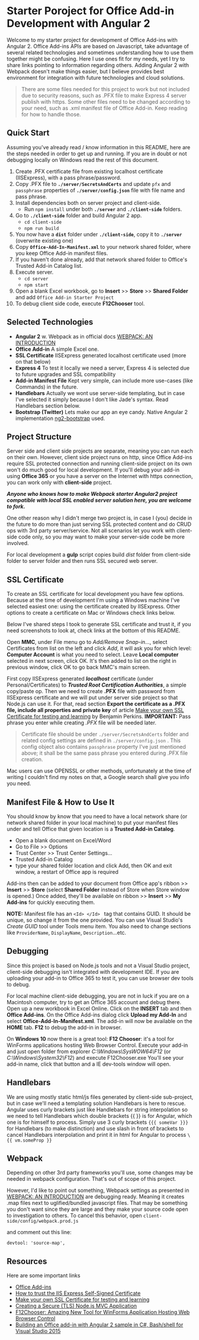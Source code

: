 Starter Poroject for Office Add-in Development with Angular 2
====================

Welcome to my starter project for development of Office Add-ins with Angular 2.
Office Add-ins APIs are based on Javascript, take advantage of several related technologies and sometimes understanding how to use them together 
might be confusing. Here I use ones fit for my needs, yet I try to share links pointing to information regarding others.
Adding Angular 2 with Webpack doesn't make things easier, but I believe provides best environment for integration with future technologies and cloud solutions.

> There are some files needed for this project to work but not included due to security reasons, such as .PFX file to make Express 4 server publish with https.
Some other files need to be changed according to your need, such as .xml manifest file of Office Add-in. Keep reading for how to handle those.

## Quick Start
Assuming you've already read / know information in this README, here are the steps needed in order to get up and running. 
If you are in doubt or not debugging locally on Windows read the rest of this document.
1. Create .PFX certificate file from existing localhost certificate (IISExpress), with a pass phrase/password.
2. Copy .PFX file to **`./server/SecretsAndCerts`** and update `pfx` and `passphrase` properties of **`./server/config.json`** file with file name and pass phrase.
3. Install dependencies both on server project and client-side.
    * Run `npm install` under both **`./server`** and **`./client-side`** folders.
4. Go to **`./client-side`** folder and build Angular 2 app.
    * `cd client-side`
    * `npm run build`
5. You now have a **`dist`** folder under **`./client-side`**, copy it to **`./server`** (overwrite existing one)
6. Copy **`Office-Add-In-Manifest.xml`** to your network shared folder, where you keep Office Add-in manifest files.
7. If you haven't done already, add that network shared folder to Office's Trusted Add-in Catalog list.
8. Execute server.
    * `cd server`
    * `npm start`
9. Open a blank Excel workbook, go to **Insert** >> **Store** >> **Shared Folder** and add `Office Add-in Starter Project`
10. To debug client side code, execute **F12Chooser** tool.

## Selected Technologies

* **Angular 2** w. Webpack as in official docs [WEBPACK: AN INTRODUCTION](https://angular.io/docs/ts/latest/guide/webpack.html)
* **Office Add-in** A simple Excel one.
* **SSL Certificate** IISExpress generated localhost certificate used (more on that below)
* **Express 4** To test it locally we need a server, Express 4 is selected due to future upgrades and SSL compatibility
* **Add-in Manifest File** Kept very simple, can include more use-cases (like Commands) in the future.
* **Handlebars** Actually we wont use server-side templating, but in case I've selected it simply because I don't like Jade's syntax. Read Handlebars section below.
* **Bootstrap (Twitter)** Lets make our app an eye candy. Native Angular 2 implementation [ng2-bootstrap](https://github.com/valor-software/ng2-bootstrap) used.

## Project Structure
Server side and client side projects are separate, meaning you can run each on their own.
However, client side project runs on http, since Office Add-ins require SSL protected connection and running client-side project on its own won't do much good for local development. 
If you'll debug your add-in using **Office 365** or you have a server on the Internet with https connection, you can work only with **client-side** project.

***Anyone who knows how to make Webpack starter Angular2 project compatible with local SSL enabled server solution here, you are welcome to fork.***

One other reason why I didn't merge two project is, in case I (you) decide in the future to do more than just serving SSL protected content and do CRUD ops with 3rd party server/service.
Not all scenarios let you work with client-side code only, so you may want to make your server-side code be more involved.

For local development a **gulp** script copies build *dist* folder from client-side folder to server folder and then runs SSL secured web server.

## SSL Certificate

To create an SSL certificate for local development you have few options. Because at the time of development I'm using a Windows machine I've selected easiest one: using the certificate 
created by IISExpress. Other options to create a certificate on Mac or Windows check links below.

Below I've shared steps I took to generate SSL certificate and trust it, if you need screenshots to look at, check links at the bottom of this README.

Open **MMC**, under File menu go to *Add/Remove Snap-in...*, select Certificates from list on the left and click *Add*, it will ask you for which level: **Computer Account** is what you need to select.
Leave **Local computer** selected in next screen, click OK. It's then added to list on the right in previous window, click OK to go back MMC's main screen.

First copy IISExpress generated ***localhost*** certificate (under Personal/Certificates) to ***Trusted Root Certification Authorities***, a simple copy/paste op. 
Then we need to create **.PFX** file with password from IISExpress certificate and we will put under server side project so that Node.js can use it. For that, read section 
**Export the certificate as a .PFX file, include all properties and private key** of article [Make your own SSL Certificate for testing and learning](https://blogs.msdn.microsoft.com/benjaminperkins/2014/05/05/make-your-own-ssl-certificate-for-testing-and-learning/) 
 by Benjamin Perkins. **IMPORTANT:** Pass phrase you enter while creating *.PFX* file will be needed later. 

> Certificate file should be under `./server/SecretsAndCerts` folder and related config settings are defined in `./server/config.json` . This config object also contains 
`passphrase` property I've just mentioned above; it shall be the same pass phrase you entered during .PFX file creation.

 Mac users can use OPENSSL or other methods, unfortunately at the time of writing I couldn't find my notes on that, a Google search shall give you info you need.

## Manifest File & How to Use It
You should know by know that you need to have a local network share (or network shared folder in your local machine) to put your manifest files under and tell Office that given location is 
a **Trusted Add-in Catalog**.

* Open a blank document on Excel/Word
* Go to File >> Options
* Trust Center >> Trust Center Settings...
* Trusted Add-in Catalog
* type your shared folder location and click Add, then OK and exit window, a restart of Office app is required

Add-ins then can be added to your document from Office app's ribbon >> **Insert** >> **Store** (select **Shared Folder** instead of Store when Store window is opened.) Once added, they'll be 
available on ribbon >> **Insert** >> **My Add-ins** for quickly executing them.

**NOTE:** Manifest file has an `<Id> </Id> ` tag that contains GUID. It should be unique, so change it from the one provided. You can use Visual Studio's *Create GUID* tool under Tools menu item.
You also need to change sections like `ProviderName`, `DisplayName`, `Description`...etc.

## Debugging
Since this project is based on Node.js tools and not a Visual Studio project, client-side debugging isn't integrated with development IDE. If you are uploading your add-in to Office 365
 to test it, you can use browser dev tools to debug.

For local machine client-side debugging, you are not in luck if you are on a Macintosh computer, try to get an Office 365 account and debug there.
Open up a new workbook in Excel Online. Click on the **INSERT** tab and then **Office Add-ins**. On the Office Add-ins dialog click **Upload my Add-In** and select 
**Office-Add-In-Manifest.xml**. The add-in will now be available on the **HOME** tab. **F12** to debug the add-in in browser. 

On **Windows 10** now there is a great tool: **F12 Chooser**: it's a tool for WinForms applications hosting Web Browser Control. Execute your add-in and just open folder from explorer *C:\Windows\SysWOW64\F12* 
(or *C:\Windows\System32\F12*) and execute F12Chooser.exe
You'll see your add-in name, click that button and a IE dev-tools window will open.

## Handlebars
We are using mostly static html/js files generated by client-side sub-project, but in case we'll need a templating solution Handlebars is here to rescue.
Angular uses curly brackets just like Handlebars for string interpolation so we need to tell Handlebars which double brackets {{ }} is for Angular, which one is for 
himself to process.
Simply use 3 curly brackets `{{{ someVar }}}` for Handlebars (to make distinction) and use slash in front of brackets to cancel Handlebars interpolation and print it in html for Angular to process `\{{ vm.someProp }}`

## Webpack
Depending on other 3rd party frameworks you'll use, some changes may be needed in webpack configuration. That's out of scope of this project.

However, I'd like to point out something, Webpack settings as presented in [WEBPACK: AN INTRODUCTION](https://angular.io/docs/ts/latest/guide/webpack.html) are debugging ready.
Meaning it creates .map files next to uglified/bundled javascript files. That may be something you don't want since they are large and they make your source code open to investigation to others.
To cancel this behavior, open `client-side/config/webpack.prod.js` 

and comment out this line:

`devtool: 'source-map',`

## Resources

Here are some important links

* [Office Add-ins](https://dev.office.com/getting-started/addins)
* [How to trust the IIS Express Self-Signed Certificate](https://blogs.msdn.microsoft.com/robert_mcmurray/2013/11/15/how-to-trust-the-iis-express-self-signed-certificate/)
* [Make your own SSL Certificate for testing and learning](https://blogs.msdn.microsoft.com/benjaminperkins/2014/05/05/make-your-own-ssl-certificate-for-testing-and-learning/)
* [Creating a Secure (TLS) Node.js MVC Application](https://shellmonger.com/2015/07/08/creating-a-secure-node-mvc-application/)
* [F12Chooser: Amazing New Tool for WinForms Application Hosting Web Browser Control](hhttps://blogs.technet.microsoft.com/prakashpatel/2015/11/04/vs2015-remote-debugging-javascript-part-3-f12chooser/)
* [Building an Office add-in with Angular 2 sample in C#, Bash/shell for Visual Studio 2015](https://code.msdn.microsoft.com/office/building-an-office-add-in-a9d506cd)